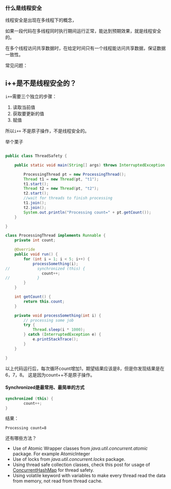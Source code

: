### 什么是线程安全

线程安全是出现在多线程下的概念，

如果一段代码在多线程同时执行期间运行正常，能达到预期效果，就是线程安全的。

在多个线程访问共享数据时，在给定时间只有一个线程能访问共享数据，保证数据一致性。



常见问题：

## i++是不是线程安全的？

`i++`需要三个独立的步骤：

1. 读取当前值
2. 获取要更新的值
3. 赋值

所以`i++` 不是原子操作，不是线程安全的。



举个栗子

```java

public class ThreadSafety {

    public static void main(String[] args) throws InterruptedException {

        ProcessingThread pt = new ProcessingThread();
        Thread t1 = new Thread(pt, "t1");
        t1.start();
        Thread t2 = new Thread(pt, "t2");
        t2.start();
        //wait for threads to finish processing
        t1.join();
        t2.join();
        System.out.println("Processing count=" + pt.getCount());
    }

}

class ProcessingThread implements Runnable {
    private int count;

    @Override
    public void run() {
        for (int i = 1; i < 5; i++) {
            processSomething(i);
//            synchronized (this) {
                count++;
//            }
        }
    }

    int getCount() {
        return this.count;
    }

    private void processSomething(int i) {
        // processing some job
        try {
            Thread.sleep(i * 1000);
        } catch (InterruptedException e) {
            e.printStackTrace();
        }
    }

}
```

以上代码运行后，每次循环count增加1，期望结果应该是8，但是你发现结果是在6，7，8。 这是因为count++不是原子操作。



#### Synchronized是最常用、最简单的方式

```java
synchronized (this) {
		count++;
}
```

结果：

```
Processing count=8
```



还有哪些方法？

- Use of Atomic Wrapper classes from *java.util.concurrent.atomic* package. For example AtomicInteger
- Use of locks from *java.util.concurrent.locks* package.
- Using thread safe collection classes, check this post for usage of [ConcurrentHashMap](https://www.journaldev.com/122/concurrenthashmap-in-java) for thread safety.
- Using volatile keyword with variables to make every thread read the data from memory, not read from thread cache.


